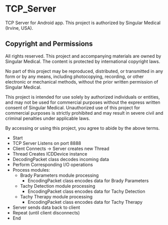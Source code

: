# TCP_Server
TCP Server for Android app. This project is authorized by Singular Medical (Irvine, USA).

## Copyright and Permissions
All rights reserved. This project and accompanying materials are owned by Singular Medical. The content is protected by international copyright laws. 

No part of this project may be reproduced, distributed, or transmitted in any form or by any means, including photocopying, recording, or other electronic or mechanical methods, without the prior written permission of Singular Medical. 

This project is intended for use solely by authorized individuals or entities, and may not be used for commercial purposes without the express written consent of Singular Medical. Unauthorized use of this project for commercial purposes is strictly prohibited and may result in severe civil and criminal penalties under applicable laws.

By accessing or using this project, you agree to abide by the above terms.


- Start
- TCP Server Listens on port 8888
- Client Connects -> Server creates new Thread
- Thread Creates ICDDevice instance
- DecodingPacket class decodes incoming data
- Perform Corresponding I/O operations
- Process modules:
    - Brady Parameters module processing 
        - EncodingPacket class encodes data for Brady Parameters
    - Tachy Detection module processing
        - EncodingPacket class encodes data for Tachy Detection
    - Tachy Therapy module processing
        - EncodingPacket class encodes data for Tachy Therapy
- Server sends data back to client
- Repeat (until client disconnects)
- End

